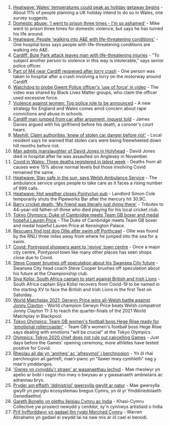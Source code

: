 1. [Heatwave: Wales' temperatures could peak as holiday getaway begins](https://www.bbc.co.uk/news/uk-wales-57892927) - About 11% of people planning a UK holiday intend to do so in Wales, one survey suggests.
2. [Domestic abuse: 'I went to prison three times - I'm so ashamed'](https://www.bbc.co.uk/news/uk-wales-57900940) - Mike went to prison three times for domestic violence, but says he has turned his life around.
3. [Heatwave: People 'walking into A&E with life-threatening conditions'](https://www.bbc.co.uk/news/uk-wales-57907214) - One hospital boss says people with life-threatening conditions are walking into A&E.
4. [Cardiff: Bute Park attack leaves man with life-threatening injuries](https://www.bbc.co.uk/news/uk-wales-57900310) - "To subject another person to violence in this way is intolerable," says senior police officer.
5. [Part of M4 near Cardiff reopened after lorry crash](https://www.bbc.co.uk/news/uk-wales-57903438) - One person was taken to hospital after a crash involving a lorry on the motorway around Cardiff.
6. [Watchdog to probe Gwent Police officer's 'use of force' in video](https://www.bbc.co.uk/news/uk-wales-57896406) - The video was shared by Black Lives Matter groups, who claim the officer used excessive force.
7. [Violence against women: Top police role to be announced](https://www.bbc.co.uk/news/uk-57909118) - A new strategy for England and Wales comes amid concern about rape convictions and abuse in schools.
8. [Cardiff man jumped from car after argument, inquest told](https://www.bbc.co.uk/news/uk-wales-57906114) - James Davies argued with his girlfriend before his death, a coroner's court hears.
9. [Mayhill: Claim authorities 'knew of stolen car danger before riot'](https://www.bbc.co.uk/news/uk-wales-57895356) - Local resident says he warned that stolen cars were being freewheeled down hill months before riot.
10. [Man admits manslaughter of David Jones in Holyhead](https://www.bbc.co.uk/news/uk-wales-57899295) - David Jones died in hospital after he was assaulted on Anglesey in November.
11. [Covid in Wales: Three deaths registered in latest week](https://www.bbc.co.uk/news/uk-wales-57900599) - Deaths from all causes were 15% above normal levels but those involving Covid remained the same.
12. [Heatwave: Stay safe in the sun, says Welsh Ambulance Service](https://www.bbc.co.uk/news/uk-wales-57910591) - The ambulance service urges people to take care as it faces a rising number of 999 calls.
13. [Heatwave: Hot weather closes Pontyclun pub](https://www.bbc.co.uk/news/uk-wales-57908735) - Landlord Simon Cole temporarily shuts the Pipeworks Bar after the mercury hit 30.9C.
14. [Barry cricket death: 'My friend was literally just dying there'](https://www.bbc.co.uk/news/uk-wales-57892928) - Tributes to 44-year-old father-of-three who died playing for his local cricket club.
15. [Tokyo Olympics: Duke of Cambridge meets Team GB boxer and medal hopeful Lauren Price](https://www.bbc.co.uk/sport/av/olympics/57876234) - The Duke of Cambridge meets Team GB boxer and medal hopeful Lauren Price at Kensington Palace.
16. [Rescuers find lost dog Ollie after swim off Porthcawl](https://www.bbc.co.uk/news/uk-wales-57880619) - Ollie was found by the RNLI three miles away from where he jumped into the sea for a swim.
17. [Covid: Pontypool shoppers want to 'revive' town centre](https://www.bbc.co.uk/news/uk-wales-57870128) - Once a major city centre, Pontypool town like many other places has seen shops close due to Covid.
18. [Steve Cooper brushes off speculation about his Swansea City future](https://www.bbc.co.uk/sport/football/57909724) - Swansea City head coach Steve Cooper brushes off speculation about his future at the Championship club.
19. [Siya Kolisi: South Africa captain to start against British and Irish Lions](https://www.bbc.co.uk/sport/rugby-union/57881062) - South Africa captain Siya Kolisi recovers from Covid-19 to be named in the starting XV to face the British and Irish Lions in the first Test on Saturday.
20. [World Matchplay 2021: Gerwyn Price wins all-Welsh battle against Jonny Clayton](https://www.bbc.co.uk/sport/darts/57909914) - World champion Gerwyn Price beats Welsh compatriot Jonny Clayton 11-3 to reach the quarter-finals of the 2021 World Matchplay in Blackpool.
21. [Tokyo Olympics: Team GB women's football boss Hege Riise ready for 'emotional rollercoaster'](https://www.bbc.co.uk/sport/football/57905236) - Team GB's women's football boss Hege Riise says dealing with emotions "will be crucial" at the Tokyo Olympics.
22. [Olympics: Tokyo 2020 chief does not rule out cancelling Games](https://www.bbc.co.uk/news/world-asia-57911122) - Just days before the Games' opening ceremony, more athletes have tested positive for Covid.
23. [Rheolau ail dai yn 'annheg' ac 'afresymol' i berchnogion](https://www.bbc.co.uk/newyddion/57904467) - Yn ôl rhai perchnogion ail gartrefi, mae'r pwnc yn "llawer mwy cymhleth" nag y mae'n ymddangos.
24. ['Gwres yn cynyddu'r straen' ar wasanaethau iechyd](https://www.bbc.co.uk/newyddion/57902996) - Mae rheolwyr yn apelio ar bobl i osgoi rhoi mwy o bwysau ar y gwasanaeth ambiwlans ac adrannau brys.
25. [Pryder am effaith 'ddinistriol' gwersylla gwyllt ar natur](https://www.bbc.co.uk/newyddion/57905016) - Mae gwersylla gwyllt yn peryglu ecosystemau bregus Cymru, yn ôl yr Ymddiriedolaeth Genedlaethol.
26. [Gareth Bonello yn plethu lleisiau Cymru ac India](https://www.bbc.co.uk/newyddion/57902854) - Khasi-Cymru Collective yw prosiect newydd y cerddor, sy'n cynnwys artistiaid o India
27. [Prif hyfforddwyr yn gadael tîm rygbi Merched Cymru](https://www.bbc.co.uk/newyddion/57892737) - Warren Abrahams yn gadael ei swydd lai na naw mis ar ôl cael ei benodi.
